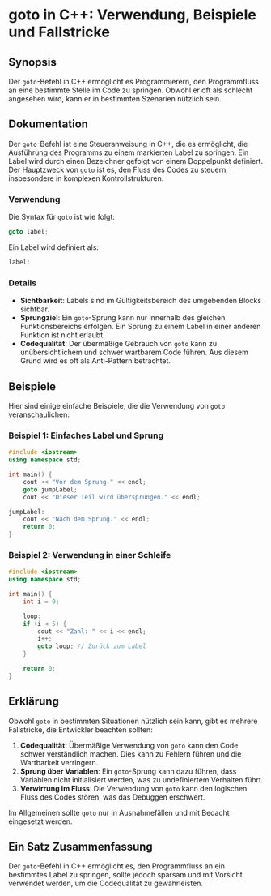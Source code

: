 <!--
Meta Description: # goto in C++: Verwendung, Beispiele und Fallstricke ## Synopsis Der `goto`-Befehl in C++ ermöglicht es Programmierern, den Programmfluss an eine best...
Meta Keywords: goto, die, label, kann, ein
-->

# goto in C++: Verwendung, Beispiele und Fallstricke

## Synopsis
Der `goto`-Befehl in C++ ermöglicht es Programmierern, den Programmfluss an eine bestimmte Stelle im Code zu springen. Obwohl er oft als schlecht angesehen wird, kann er in bestimmten Szenarien nützlich sein.

## Dokumentation
Der `goto`-Befehl ist eine Steueranweisung in C++, die es ermöglicht, die Ausführung des Programms zu einem markierten Label zu springen. Ein Label wird durch einen Bezeichner gefolgt von einem Doppelpunkt definiert. Der Hauptzweck von `goto` ist es, den Fluss des Codes zu steuern, insbesondere in komplexen Kontrollstrukturen.

### Verwendung
Die Syntax für `goto` ist wie folgt:
```cpp
goto label;
```
Ein Label wird definiert als:
```cpp
label:
```

### Details
- **Sichtbarkeit**: Labels sind im Gültigkeitsbereich des umgebenden Blocks sichtbar.
- **Sprungziel**: Ein `goto`-Sprung kann nur innerhalb des gleichen Funktionsbereichs erfolgen. Ein Sprung zu einem Label in einer anderen Funktion ist nicht erlaubt.
- **Codequalität**: Der übermäßige Gebrauch von `goto` kann zu unübersichtlichem und schwer wartbarem Code führen. Aus diesem Grund wird es oft als Anti-Pattern betrachtet.

## Beispiele
Hier sind einige einfache Beispiele, die die Verwendung von `goto` veranschaulichen:

### Beispiel 1: Einfaches Label und Sprung
```cpp
#include <iostream>
using namespace std;

int main() {
    cout << "Vor dem Sprung." << endl;
    goto jumpLabel;
    cout << "Dieser Teil wird übersprungen." << endl;

jumpLabel:
    cout << "Nach dem Sprung." << endl;
    return 0;
}
```

### Beispiel 2: Verwendung in einer Schleife
```cpp
#include <iostream>
using namespace std;

int main() {
    int i = 0;

    loop:
    if (i < 5) {
        cout << "Zahl: " << i << endl;
        i++;
        goto loop; // Zurück zum Label
    }

    return 0;
}
```

## Erklärung
Obwohl `goto` in bestimmten Situationen nützlich sein kann, gibt es mehrere Fallstricke, die Entwickler beachten sollten:

1. **Codequalität**: Übermäßige Verwendung von `goto` kann den Code schwer verständlich machen. Dies kann zu Fehlern führen und die Wartbarkeit verringern.
2. **Sprung über Variablen**: Ein `goto`-Sprung kann dazu führen, dass Variablen nicht initialisiert werden, was zu undefiniertem Verhalten führt.
3. **Verwirrung im Fluss**: Die Verwendung von `goto` kann den logischen Fluss des Codes stören, was das Debuggen erschwert.

Im Allgemeinen sollte `goto` nur in Ausnahmefällen und mit Bedacht eingesetzt werden.

## Ein Satz Zusammenfassung
Der `goto`-Befehl in C++ ermöglicht es, den Programmfluss an ein bestimmtes Label zu springen, sollte jedoch sparsam und mit Vorsicht verwendet werden, um die Codequalität zu gewährleisten.